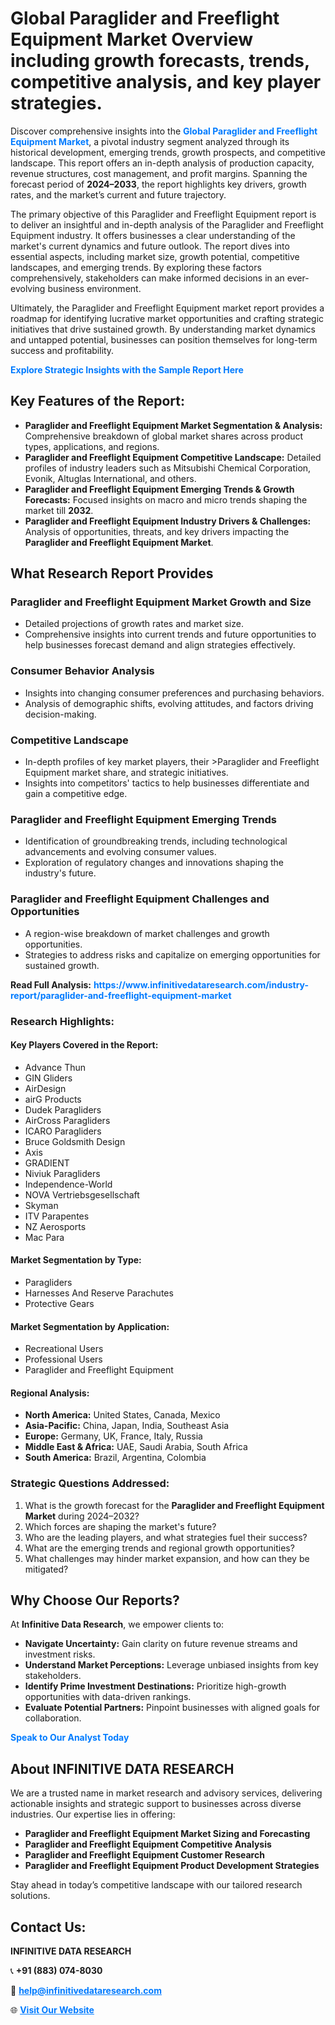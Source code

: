 <h1>Global Paraglider and Freeflight Equipment Market Overview including growth forecasts, trends, competitive analysis, and key player strategies.</h1>
<p>
Discover comprehensive insights into the 
<a href="https://www.infinitivedataresearch.com/industry-report/paraglider-and-freeflight-equipment-market" rel="dofollow" style="color: #007BFF; text-decoration: none;"><strong>Global Paraglider and Freeflight Equipment Market</strong></a>, a pivotal industry segment analyzed through its historical development, emerging trends, growth prospects, and competitive landscape. This report offers an in-depth analysis of production capacity, revenue structures, cost management, and profit margins. Spanning the forecast period of <strong>2024–2033</strong>, the report highlights key drivers, growth rates, and the market’s current and future trajectory.
</p>
<p>
The primary objective of this Paraglider and Freeflight Equipment report is to deliver an insightful and in-depth analysis of the Paraglider and Freeflight Equipment industry. It offers businesses a clear understanding of the market's current dynamics and future outlook. The report dives into essential aspects, including market size, growth potential, competitive landscapes, and emerging trends. By exploring these factors comprehensively, stakeholders can make informed decisions in an ever-evolving business environment.
</p>
<p>
Ultimately, the Paraglider and Freeflight Equipment market report provides a roadmap for identifying lucrative market opportunities and crafting strategic initiatives that drive sustained growth. By understanding market dynamics and untapped potential, businesses can position themselves for long-term success and profitability.
</p>
<p>
<a href="https://www.infinitivedataresearch.com/request-sample/reportId=102953" style="color: #007BFF; text-decoration: none;"><strong>Explore Strategic Insights with the Sample Report Here</strong></a>
</p>

<h2>Key Features of the Report:</h2>
<ul>
<li><strong>Paraglider and Freeflight Equipment Market Segmentation & Analysis:</strong> Comprehensive breakdown of global market shares across product types, applications, and regions.</li>
<li><strong>Paraglider and Freeflight Equipment Competitive Landscape:</strong> Detailed profiles of industry leaders such as Mitsubishi Chemical Corporation, Evonik, Altuglas International, and others.</li>
<li><strong>Paraglider and Freeflight Equipment Emerging Trends & Growth Forecasts:</strong> Focused insights on macro and micro trends shaping the market till <strong>2032</strong>.</li>
<li><strong>Paraglider and Freeflight Equipment Industry Drivers & Challenges:</strong> Analysis of opportunities, threats, and key drivers impacting the <strong>Paraglider and Freeflight Equipment Market</strong>.</li>
</ul>

<h2>What Research Report Provides</h2>
<h3>Paraglider and Freeflight Equipment Market Growth and Size</h3>
<ul>
<li>Detailed projections of growth rates and market size.</li>
<li>Comprehensive insights into current trends and future opportunities to help businesses forecast demand and align strategies effectively.</li>
</ul>

<h3>Consumer Behavior Analysis</h3>
<ul>
<li>Insights into changing consumer preferences and purchasing behaviors.</li>
<li>Analysis of demographic shifts, evolving attitudes, and factors driving decision-making.</li>
</ul>

<h3>Competitive Landscape</h3>
<ul>
<li>In-depth profiles of key market players, their >Paraglider and Freeflight Equipment market share, and strategic initiatives.</li>
<li>Insights into competitors' tactics to help businesses differentiate and gain a competitive edge.</li>
</ul>

<h3>Paraglider and Freeflight Equipment Emerging Trends</h3>
<ul>
<li>Identification of groundbreaking trends, including technological advancements and evolving consumer values.</li>
<li>Exploration of regulatory changes and innovations shaping the industry's future.</li>
</ul>

<h3>Paraglider and Freeflight Equipment Challenges and Opportunities</h3>
<ul>
<li>A region-wise breakdown of market challenges and growth opportunities.</li>
<li>Strategies to address risks and capitalize on emerging opportunities for sustained growth.</li>
</ul>
<p><strong>Read Full Analysis:</strong> <a href="https://www.infinitivedataresearch.com/industry-report/paraglider-and-freeflight-equipment-market" rel="dofollow" style="color: #007BFF; text-decoration: none;"><strong>https://www.infinitivedataresearch.com/industry-report/paraglider-and-freeflight-equipment-market</strong></a></p>
<h3>Research Highlights:</h3>
<h4>Key Players Covered in the Report:</h4>
<ul><li>Advance Thun</li><li>GIN Gliders</li><li>AirDesign</li><li>airG Products</li><li>Dudek Paragliders</li><li>AirCross Paragliders</li><li>ICARO Paragliders</li><li>Bruce Goldsmith Design</li><li>Axis</li><li>GRADIENT</li><li>Niviuk Paragliders</li><li>Independence-World</li><li>NOVA Vertriebsgesellschaft</li><li>Skyman</li><li>ITV Parapentes</li><li>NZ Aerosports</li><li>Mac Para</li></ul>
<h4>Market Segmentation by Type:</h4>
<ul><li>Paragliders</li><li>Harnesses And Reserve Parachutes</li><li>Protective Gears</li></ul>
<h4>Market Segmentation by Application:</h4>
<ul><li>Recreational Users</li><li>Professional Users</li><li>Paraglider and Freeflight Equipment</li></ul>

<h4>Regional Analysis:</h4>
<ul>
<li><strong>North America:</strong> United States, Canada, Mexico</li>
<li><strong>Asia-Pacific:</strong> China, Japan, India, Southeast Asia</li>
<li><strong>Europe:</strong> Germany, UK, France, Italy, Russia</li>
<li><strong>Middle East & Africa:</strong> UAE, Saudi Arabia, South Africa</li>
<li><strong>South America:</strong> Brazil, Argentina, Colombia</li>
</ul>

<h3>Strategic Questions Addressed:</h3>
<ol>
<li>What is the growth forecast for the <strong>Paraglider and Freeflight Equipment Market</strong> during 2024–2032?</li>
<li>Which forces are shaping the market's future?</li>
<li>Who are the leading players, and what strategies fuel their success?</li>
<li>What are the emerging trends and regional growth opportunities?</li>
<li>What challenges may hinder market expansion, and how can they be mitigated?</li>
</ol>

<h2>Why Choose Our Reports?</h2>
<p>At <strong>Infinitive Data Research</strong>, we empower clients to:</p>
<ul>
<li><strong>Navigate Uncertainty:</strong> Gain clarity on future revenue streams and investment risks.</li>
<li><strong>Understand Market Perceptions:</strong> Leverage unbiased insights from key stakeholders.</li>
<li><strong>Identify Prime Investment Destinations:</strong> Prioritize high-growth opportunities with data-driven rankings.</li>
<li><strong>Evaluate Potential Partners:</strong> Pinpoint businesses with aligned goals for collaboration.</li>
</ul>
<p><a href="https://www.infinitivedataresearch.com/industry-report/paraglider-and-freeflight-equipment-market" rel="dofollow" style="color: #007BFF; text-decoration: none;"><strong>Speak to Our Analyst Today</strong></a></p>

<h2>About INFINITIVE DATA RESEARCH</h2>
<p>We are a trusted name in market research and advisory services, delivering actionable insights and strategic support to businesses across diverse industries. Our expertise lies in offering:</p>
<ul>
<li><strong>Paraglider and Freeflight Equipment Market Sizing and Forecasting</strong></li>
<li><strong>Paraglider and Freeflight Equipment Competitive Analysis</strong></li>
<li><strong>Paraglider and Freeflight Equipment Customer Research</strong></li>
<li><strong>Paraglider and Freeflight Equipment Product Development Strategies</strong></li>
</ul>
<p>Stay ahead in today’s competitive landscape with our tailored research solutions.</p>

<h2>Contact Us:</h2>
<p><strong>INFINITIVE DATA RESEARCH</strong></p>
<p>📞 <strong>+91 (883) 074-8030</strong></p>
<p>📧 <strong><a href="mailto:help@infinitivedataresearch.com" style="color: #007BFF;">help@infinitivedataresearch.com</a></strong></p>
<p>🌐 <strong><a href="https://www.infinitivedataresearch.com" rel="dofollow" style="color: #007BFF;">Visit Our Website</a></strong></p>